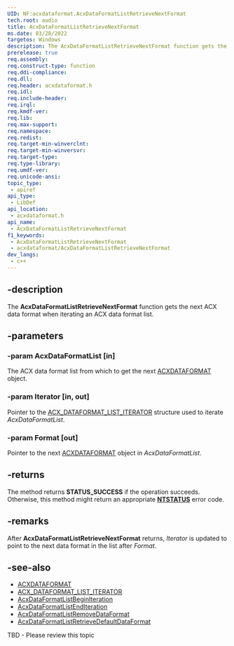 ```yaml
---
UID: NF:acxdataformat.AcxDataFormatListRetrieveNextFormat
tech.root: audio
title: AcxDataFormatListRetrieveNextFormat
ms.date: 03/28/2022
targetos: Windows
description: The AcxDataFormatListRetrieveNextFormat function gets the next ACX data format when iterating an ACX data format list.
prerelease: true
req.assembly: 
req.construct-type: function
req.ddi-compliance: 
req.dll: 
req.header: acxdataformat.h
req.idl: 
req.include-header: 
req.irql: 
req.kmdf-ver: 
req.lib: 
req.max-support: 
req.namespace: 
req.redist: 
req.target-min-winverclnt: 
req.target-min-winversvr: 
req.target-type: 
req.type-library: 
req.umdf-ver: 
req.unicode-ansi: 
topic_type:
 - apiref
api_type:
 - LibDef
api_location:
 - acxdataformat.h
api_name:
 - AcxDataFormatListRetrieveNextFormat
f1_keywords:
 - AcxDataFormatListRetrieveNextFormat
 - acxdataformat/AcxDataFormatListRetrieveNextFormat
dev_langs:
 - c++
---
```


## -description

The **AcxDataFormatListRetrieveNextFormat** function gets the next ACX data format when iterating an ACX data format list.

## -parameters

### -param AcxDataFormatList [in]

The ACX data format list from which to get the next [ACXDATAFORMAT](index.md) object.

### -param Iterator [in, out]

Pointer to the [ACX_DATAFORMAT_LIST_ITERATOR](ns-acxdataformat-acx_dataformat_list_iterator.md) structure used to iterate *AcxDataFormatList*.

### -param Format [out]

Pointer to the next [ACXDATAFORMAT](index.md) object in *AcxDataFormatList*.

## -returns

The method returns **STATUS_SUCCESS** if the operation succeeds. Otherwise, this method might return an appropriate **[NTSTATUS](/windows-hardware/drivers/kernel/ntstatus-values)** error code.

## -remarks

After **AcxDataFormatListRetrieveNextFormat** returns, *Iterator* is updated to point to the next data format in the list after *Format*.

## -see-also

- [ACXDATAFORMAT](index.md)
- [ACX_DATAFORMAT_LIST_ITERATOR](ns-acxdataformat-acx_dataformat_list_iterator.md)
- [AcxDataFormatListBeginIteration](nf-acxdataformat-acxdataformatlistbeginiteration.md)
- [AcxDataFormatListEndIteration](nf-acxdataformat-acxdataformatlistenditeration.md)
- [AcxDataFormatListRemoveDataFormat](nf-acxdataformat-acxdataformatlistremovedataformat.md)
- [AcxDataFormatListRetrieveDefaultDataFormat](nf-acxdataformat-acxdataformatlistretrievedefaultdataformat.md)

TBD - Please review this topic
